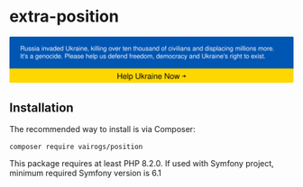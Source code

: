 # extra-position

[![Stand With Ukraine](https://raw.githubusercontent.com/vshymanskyy/StandWithUkraine/main/banner2-direct.svg)](https://vshymanskyy.github.io/StandWithUkraine)

Installation
------------

The recommended way to install is via Composer:

```
composer require vairogs/position
```

This package requires at least PHP 8.2.0. If used with Symfony project, minimum required Symfony version is 6.1

